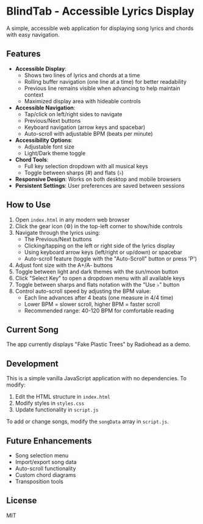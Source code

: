 # BlindTab - Accessible Lyrics Display

A simple, accessible web application for displaying song lyrics and chords with easy navigation.

## Features

- **Accessible Display**: 
  - Shows two lines of lyrics and chords at a time
  - Rolling buffer navigation (one line at a time) for better readability
  - Previous line remains visible when advancing to help maintain context
  - Maximized display area with hideable controls
- **Accessible Navigation**: 
  - Tap/click on left/right sides to navigate
  - Previous/Next buttons
  - Keyboard navigation (arrow keys and spacebar)
  - Auto-scroll with adjustable BPM (beats per minute)
- **Accessibility Options**:
  - Adjustable font size
  - Light/Dark theme toggle
- **Chord Tools**:
  - Full key selection dropdown with all musical keys
  - Toggle between sharps (#) and flats (♭)
- **Responsive Design**: Works on both desktop and mobile browsers
- **Persistent Settings**: User preferences are saved between sessions

## How to Use

1. Open `index.html` in any modern web browser
2. Click the gear icon (⚙️) in the top-left corner to show/hide controls
3. Navigate through the lyrics using:
   - The Previous/Next buttons
   - Clicking/tapping on the left or right side of the lyrics display
   - Using keyboard arrow keys (left/right or up/down) or spacebar
   - Auto-scroll feature (toggle with the "Auto-Scroll" button or press 'P')
4. Adjust font size with the A+/A- buttons
5. Toggle between light and dark themes with the sun/moon button
6. Click "Select Key" to open a dropdown menu with all available keys
7. Toggle between sharps and flats notation with the "Use ♭" button
8. Control auto-scroll speed by adjusting the BPM value:
   - Each line advances after 4 beats (one measure in 4/4 time)
   - Lower BPM = slower scroll, higher BPM = faster scroll
   - Recommended range: 40-120 BPM for comfortable reading

## Current Song

The app currently displays "Fake Plastic Trees" by Radiohead as a demo.

## Development

This is a simple vanilla JavaScript application with no dependencies. To modify:

1. Edit the HTML structure in `index.html`
2. Modify styles in `styles.css`
3. Update functionality in `script.js`

To add or change songs, modify the `songData` array in `script.js`.

## Future Enhancements

- Song selection menu
- Import/export song data
- Auto-scroll functionality
- Custom chord diagrams
- Transposition tools

## License

MIT 